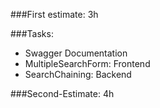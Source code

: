 ###First estimate: 3h

###Tasks:
- Swagger Documentation
- MultipleSearchForm: Frontend
- SearchChaining: Backend

###Second-Estimate: 4h